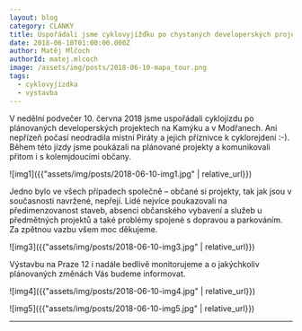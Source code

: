 ```yaml
---
layout: blog
category: CLANKY
title: Uspořádali jsme cyklovyjížďku po chystaných developerských projektech
date: 2018-06-10T01:00:00.000Z
author: Matěj Mlčoch
authorId: matej.mlcoch
image: /assets/img/posts/2018-06-10-mapa_tour.png
tags:
  - cyklovyjizdka
  - vystavba
---
```


V nedělní podvečer 10. června 2018 jsme uspořádali cyklojízdu po plánovaných developerských projektech na Kamýku a v Modřanech. Ani nepřízeň počasí neodradila místní Piráty a jejich příznivce k cyklorejdení :-). Během této jízdy jsme poukázali na plánované projekty a komunikovali přitom i s kolemjdoucími občany.

![img1]({{"assets/img/posts/2018-06-10-img1.jpg" | relative_url}})

Jedno bylo ve všech případech společně – občané si projekty, tak jak jsou v současnosti navržené, nepřejí. Lidé nejvíce poukazovali na předimenzovanost staveb, absenci občanského vybavení a služeb u předmětných projektů a také problémy spojené s dopravou a parkováním.  Za zpětnou vazbu všem moc děkujeme.

![img3]({{"assets/img/posts/2018-06-10-img3.jpg" | relative_url}})

Výstavbu na Praze 12 i nadále bedlivě monitorujeme a o jakýchkoliv plánovaných změnách Vás budeme informovat.

![img4]({{"assets/img/posts/2018-06-10-img4.jpg" | relative_url}})

![img5]({{"assets/img/posts/2018-06-10-img5.jpg" | relative_url}})

- - -



